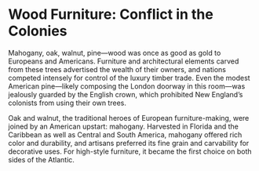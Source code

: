 # Wood Furniture: Conflict in the Colonies

Mahogany, oak, walnut, pine—wood was once as good as gold to Europeans and Americans. Furniture and architectural elements carved from these trees advertised the wealth of their owners, and nations competed intensely for control of the luxury timber trade. <span class="s1">Even the modest American pine—likely composing the London doorway in this room—was jealously guarded by the English crown, which prohibited New England’s colonists from using their own trees.</span>

Oak and walnut, the traditional heroes of European furniture-making, were joined by an American upstart: mahogany. Harvested in Florida and the Caribbean as well as Central and South America, mahogany offered rich color and durability, and artisans preferred its fine grain and carvability for decorative uses. For high-style furniture, it became the first choice on both sides of the Atlantic.
